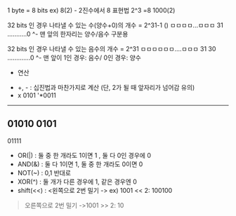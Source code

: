 1 byte = 8 bits
ex) 8(2) - 2진수에서 8 표현법
2^3 =8
1000(2)

32 bits 인 경우 나타낼 수 있는 수(양수+0)의 개수 = 2^31-1 ()
ㅁㅁㅁㅁ...ㅁㅁㅁ
31 ...........0
^- 맨 앞의 한자리는 양수/음수 구분용

32 bits 인 경우 나타낼 수 있는 음수의 개수 = 2^31
ㅁㅁㅁㅁㅁㅁ....ㅁㅁㅁ
31 30 .............0
^- 맨 앞이 1인 경우: 음수/ 0인 경우: 양수

* 연산
- +, - : 십진법과 마찬가지로 계산 (단, 2가 될 때 앞자리가 넘어감 유의)
- x
  0101
'*0011
------
 01010
  0101
------
 01111

- OR(|) : 둘 중 한 개라도 1이면 1 , 둘 다 0인 경우에 0
- AND(&) : 둘 다 1이면 1, 둘 중 한 개라도 0이면 0
- NOT(~) : 0,1 반대로
- XOR(^) : 둘 개가 다른 경우에 1, 같은 경우엔 0
- shift(<<) :
<왼쪽으로 2번 밀기 -> ex) 1001 << 2: 100100
> 오른쪽으로 2번 밀기 ->1001 >> 2: 10 
